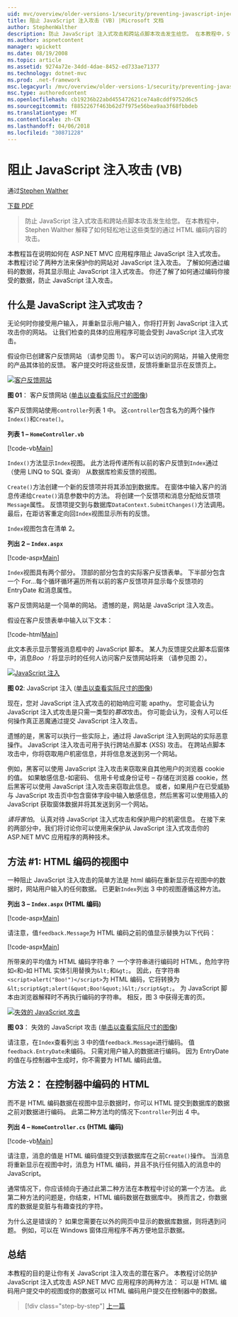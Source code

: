 ```yaml
---
uid: mvc/overview/older-versions-1/security/preventing-javascript-injection-attacks-vb
title: 阻止 JavaScript 注入攻击 (VB) |Microsoft 文档
author: StephenWalther
description: 防止 JavaScript 注入式攻击和跨站点脚本攻击发生给您。 在本教程中，Stephen Walther 解释了如何可以轻松地 de...
ms.author: aspnetcontent
manager: wpickett
ms.date: 08/19/2008
ms.topic: article
ms.assetid: 9274a72e-34dd-4dae-8452-ed733ae71377
ms.technology: dotnet-mvc
ms.prod: .net-framework
msc.legacyurl: /mvc/overview/older-versions-1/security/preventing-javascript-injection-attacks-vb
msc.type: authoredcontent
ms.openlocfilehash: cb19236b22abd455472621ce74a8cddf9752d6c5
ms.sourcegitcommit: f8852267f463b62d7f975e56bea9aa3f68fbbdeb
ms.translationtype: MT
ms.contentlocale: zh-CN
ms.lasthandoff: 04/06/2018
ms.locfileid: "30871228"
---
```

<a name="preventing-javascript-injection-attacks-vb"></a>阻止 JavaScript 注入攻击 (VB)
====================
通过[Stephen Walther](https://github.com/StephenWalther)

[下载 PDF](http://download.microsoft.com/download/8/4/8/84843d8d-1575-426c-bcb5-9d0c42e51416/ASPNET_MVC_Tutorial_06_VB.pdf)

> 防止 JavaScript 注入式攻击和跨站点脚本攻击发生给您。 在本教程中，Stephen Walther 解释了如何轻松地让这些类型的通过 HTML 编码内容的攻击。


本教程旨在说明如何在 ASP.NET MVC 应用程序阻止 JavaScript 注入式攻击。 本教程讨论了两种方法来保护你的网站对 JavaScript 注入攻击。 了解如何通过编码的数据，将其显示阻止 JavaScript 注入式攻击。 你还了解了如何通过编码你接受的数据，防止 JavaScript 注入攻击。

## <a name="what-is-a-javascript-injection-attack"></a>什么是 JavaScript 注入式攻击？

无论何时你接受用户输入，并重新显示用户输入，你将打开到 JavaScript 注入式攻击你的网站。 让我们检查的具体的应用程序可能会受到 JavaScript 注入式攻击。

假设你已创建客户反馈网站 （请参见图 1）。 客户可以访问的网站，并输入使用您的产品其体验的反馈。 客户提交时将这些反馈，反馈将重新显示在反馈页上。


[![客户反馈网站](preventing-javascript-injection-attacks-vb/_static/image2.png)](preventing-javascript-injection-attacks-vb/_static/image1.png)

**图 01**： 客户反馈网站 ([单击以查看实际尺寸的图像](preventing-javascript-injection-attacks-vb/_static/image3.png))


客户反馈网站使用`controller`列表 1 中。 这`controller`包含名为的两个操作`Index()`和`Create()`。

**列表 1 – `HomeController.vb`**

[!code-vb[Main](preventing-javascript-injection-attacks-vb/samples/sample1.vb)]

`Index()`方法显示`Index`视图。 此方法将传递所有以前的客户反馈到`Index`通过 （使用 LINQ to SQL 查询） 从数据库检索反馈的视图。

`Create()`方法创建一个新的反馈项并将其添加到数据库。 在窗体中输入客户的消息传递给`Create()`消息参数中的方法。 将创建一个反馈项和消息分配给反馈项`Message`属性。 反馈项提交到与数据库`DataContext.SubmitChanges()`方法调用。 最后，在距访客重定向回`Index`视图显示所有的反馈。

`Index`视图包含在清单 2。

**列出 2 – `Index.aspx`**

[!code-aspx[Main](preventing-javascript-injection-attacks-vb/samples/sample2.aspx)]

`Index`视图具有两个部分。 顶部的部分包含的实际客户反馈表单。 下半部分包含一个 For...每个循环循环遍历所有以前的客户反馈项并显示每个反馈项的 EntryDate 和消息属性。

客户反馈网站是一个简单的网站。 遗憾的是，网站是 JavaScript 注入攻击。

假设在客户反馈表单中输入以下文本：

[!code-html[Main](preventing-javascript-injection-attacks-vb/samples/sample3.html)]

此文本表示显示警报消息框中的 JavaScript 脚本。 某人为反馈提交此脚本后窗体中，消息<em>Boo ！</em>将显示时的任何人访问客户反馈网站将来 （请参见图 2）。


[![JavaScript 注入](preventing-javascript-injection-attacks-vb/_static/image5.png)](preventing-javascript-injection-attacks-vb/_static/image4.png)

**图 02**: JavaScript 注入 ([单击以查看实际尺寸的图像](preventing-javascript-injection-attacks-vb/_static/image6.png))


现在，您对 JavaScript 注入式攻击的初始响应可能 apathy。 您可能会认为 JavaScript 注入式攻击是只需一类型的*篡改*攻击。 你可能会认为，没有人可以任何操作真正恶魔通过提交 JavaScript 注入攻击。

遗憾的是，黑客可以执行一些实际上，通过将 JavaScript 注入到网站的实际恶意操作。 JavaScript 注入攻击可用于执行跨站点脚本 (XSS) 攻击。 在跨站点脚本攻击中，你将窃取用户机密信息，并将信息发送到另一个网站。

例如，黑客可以使用 JavaScript 注入攻击来窃取来自其他用户的浏览器 cookie 的值。 如果敏感信息-如密码、 信用卡号或身份证号 – 存储在浏览器 cookie，然后黑客可以使用 JavaScript 注入攻击来窃取此信息。 或者，如果用户在已受威胁与 JavaScript 攻击页中包含窗体字段中输入敏感信息，然后黑客可以使用插入的 JavaScript 获取窗体数据并将其发送到另一个网站。

*请将害怕*。 认真对待 JavaScript 注入式攻击和保护用户的机密信息。 在接下来的两部分中，我们将讨论你可以使用来保护从 JavaScript 注入式攻击你的 ASP.NET MVC 应用程序的两种技术。

## <a name="approach-1-html-encode-in-the-view"></a>方法 #1: HTML 编码的视图中

一种阻止 JavaScript 注入攻击的简单方法是 html 编码在重新显示在视图中的数据时，网站用户输入的任何数据。 已更新`Index`列出 3 中的视图遵循这种方法。

**列出 3 – `Index.aspx` (HTML 编码)**

[!code-aspx[Main](preventing-javascript-injection-attacks-vb/samples/sample4.aspx)]

请注意，值`feedback.Message`为 HTML 编码之前的值显示替换为以下代码：

[!code-aspx[Main](preventing-javascript-injection-attacks-vb/samples/sample5.aspx)]

所带来的平均值为 HTML 编码字符串？ 一个字符串进行编码时 HTML，危险字符如`<`和`>`如 HTML 实体引用替换为`&lt;`和`&gt;`。 因此，在字符串`<script>alert("Boo!")</script>`为 HTML 编码，它将转换为`&lt;script&gt;alert(&quot;Boo!&quot;)&lt;/script&gt;`。 为 JavaScript 脚本由浏览器解释时不再执行编码的字符串。 相反，图 3 中获得无害的页。


[![失效的 JavaScript 攻击](preventing-javascript-injection-attacks-vb/_static/image8.png)](preventing-javascript-injection-attacks-vb/_static/image7.png)

**图 03**： 失效的 JavaScript 攻击 ([单击以查看实际尺寸的图像](preventing-javascript-injection-attacks-vb/_static/image9.png))


请注意，在`Index`查看列出 3 中的值`feedback.Message`进行编码。 值`feedback.EntryDate`未编码。 只需对用户输入的数据进行编码。 因为 EntryDate 的值在与控制器中生成时，你不需要为 HTML 编码此值。

## <a name="approach-2-html-encode-in-the-controller"></a>方法 2： 在控制器中编码的 HTML

而不是 HTML 编码数据在视图中显示数据时，你可以 HTML 提交到数据库的数据之前对数据进行编码。 此第二种方法均的情况下`controller`列出 4 中。

**列出 4 – `HomeController.cs` (HTML 编码)**

[!code-vb[Main](preventing-javascript-injection-attacks-vb/samples/sample6.vb)]

请注意，消息的值是 HTML 编码值提交到该数据库在之前`Create()`操作。 当消息将重新显示在视图中时，消息为 HTML 编码，并且不执行任何插入的消息中的 JavaScript。

通常情况下，你应该倾向于通过此第二种方法在本教程中讨论的第一个方法。 此第二种方法的问题是，你结束，HTML 编码数据在数据库中。 换而言之，你数据库的数据是变脏与有趣查找的字符。

为什么这是错误的？ 如果您需要在以外的网页中显示的数据库数据，则将遇到问题。 例如，可以在 Windows 窗体应用程序不再方便地显示数据。

## <a name="summary"></a>总结

本教程的目的是让你有关 JavaScript 注入攻击的潜在客户。 本教程讨论防护 JavaScript 注入式攻击 ASP.NET MVC 应用程序的两种方法： 可以是 HTML 编码用户提交中的视图或你的数据可以 HTML 编码用户提交在控制器中的数据。

> [!div class="step-by-step"]
> [上一篇](authenticating-users-with-windows-authentication-vb.md)
